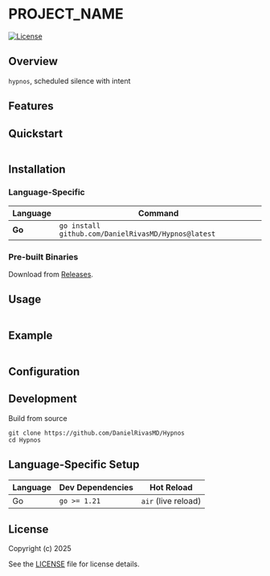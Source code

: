 # PROJECT_NAME

[![License](https://img.shields.io/badge/license-GPLv3-blue.svg)](LICENSE)

## Overview
`hypnos`, scheduled silence with intent


## Features

## Quickstart
```
```

## Installation

### **Language-Specific**
| Language   | Command                                                                 |
|------------|-------------------------------------------------------------------------|
| **Go**     | `go install github.com/DanielRivasMD/Hypnos@latest`                  |

### **Pre-built Binaries**
Download from [Releases](https://github.com/DanielRivasMD/Hypnos/releases).

## Usage

```
```

## Example
```
```

## Configuration

## Development

Build from source
```
git clone https://github.com/DanielRivasMD/Hypnos
cd Hypnos
```

## Language-Specific Setup

| Language | Dev Dependencies | Hot Reload           |
|----------|------------------|----------------------|
| Go       | `go >= 1.21`     | `air` (live reload)  |

## License
Copyright (c) 2025

See the [LICENSE](LICENSE) file for license details.
